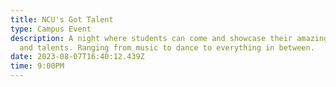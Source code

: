 ```yaml
---
title: NCU's Got Talent
type: Campus Event
description: A﻿ night where students can come and showcase their amazing skills
  and talents. Ranging from music to dance to everything in between.
date: 2023-08-07T16:40:12.439Z
time: 9:00PM
---
```

